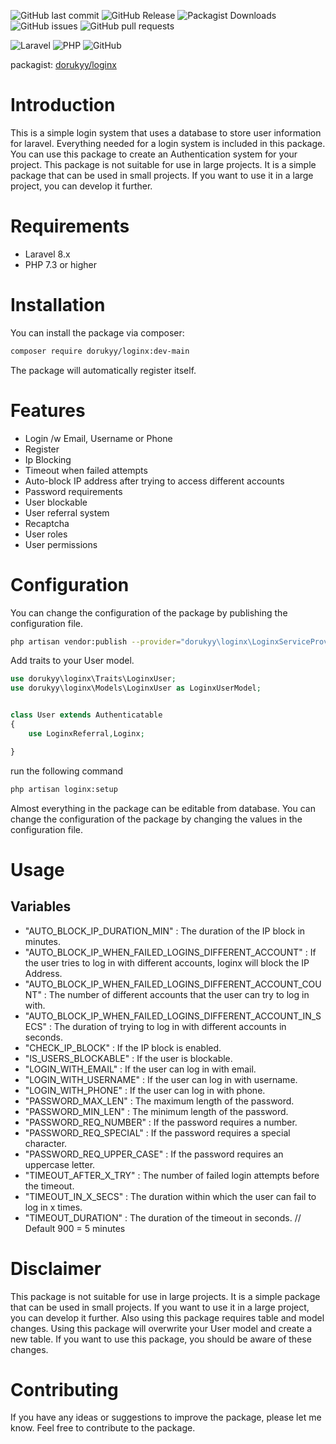 
![GitHub last commit](https://img.shields.io/github/last-commit/dorukyy/loginx)
![GitHub Release](https://img.shields.io/github/v/release/dorukyy/loginx)
![Packagist Downloads](https://img.shields.io/packagist/dt/dorukyy/loginx)
![GitHub issues](https://img.shields.io/github/issues/dorukyy/loginx)
![GitHub pull requests](https://img.shields.io/github/issues-pr/dorukyy/loginx)

![Laravel](https://img.shields.io/badge/Laravel-8.x-orange)
![PHP](https://img.shields.io/badge/PHP-7.3%2B-blue)
![GitHub](https://img.shields.io/github/license/dorukyy/loginx)

packagist: [dorukyy/loginx](https://packagist.org/packages/dorukyy/loginx)

# Introduction
This is a simple login system that uses a database to store user information for laravel. Everything needed for a login system is included in this package. You can use this package to create an Authentication system for your project. This package is not suitable for use in large projects. It is a simple package that can be used in small projects. If you want to use it in a large project, you can develop it further.

# Requirements
- Laravel 8.x
- PHP 7.3 or higher

# Installation
You can install the package via composer:

```bash
composer require dorukyy/loginx:dev-main
```

The package will automatically register itself.


# Features

- Login /w Email, Username or Phone
- Register
- Ip Blocking
- Timeout when failed attempts
- Auto-block IP address after trying to access different accounts
- Password requirements
- User blockable
- User referral system
- Recaptcha
- User roles
- User permissions

# Configuration
You can change the configuration of the package by publishing the configuration file.

```bash
php artisan vendor:publish --provider="dorukyy\loginx\LoginxServiceProvider"
```


Add traits to your User model.

```php
use dorukyy\loginx\Traits\LoginxUser;
use dorukyy\loginx\Models\LoginxUser as LoginxUserModel;


class User extends Authenticatable
{
    use LoginxReferral,Loginx;

}

```

run the following command

```bash
php artisan loginx:setup
```

Almost everything in the package can be editable from database. You can change the configuration of the package by changing the values in the configuration file.

# Usage
## Variables
- "AUTO_BLOCK_IP_DURATION_MIN" : The duration of the IP block in minutes.
- "AUTO_BLOCK_IP_WHEN_FAILED_LOGINS_DIFFERENT_ACCOUNT" : If the user tries to log in with different accounts, loginx will block the IP Address.
- "AUTO_BLOCK_IP_WHEN_FAILED_LOGINS_DIFFERENT_ACCOUNT_COUNT" : The number of different accounts that the user can try to log in with.
- "AUTO_BLOCK_IP_WHEN_FAILED_LOGINS_DIFFERENT_ACCOUNT_IN_SECS" : The duration of trying to log in with different accounts in seconds.
- "CHECK_IP_BLOCK" : If the IP block is enabled.
- "IS_USERS_BLOCKABLE" : If the user is blockable.
- "LOGIN_WITH_EMAIL" : If the user can log in with email.
- "LOGIN_WITH_USERNAME" : If the user can log in with username.
- "LOGIN_WITH_PHONE" : If the user can log in with phone.
- "PASSWORD_MAX_LEN" : The maximum length of the password.
- "PASSWORD_MIN_LEN" : The minimum length of the password.
- "PASSWORD_REQ_NUMBER" : If the password requires a number.
- "PASSWORD_REQ_SPECIAL" : If the password requires a special character.
- "PASSWORD_REQ_UPPER_CASE" : If the password requires an uppercase letter.
- "TIMEOUT_AFTER_X_TRY" : The number of failed login attempts before the timeout.
- "TIMEOUT_IN_X_SECS" : The duration within which the user can fail to log in x times.
- "TIMEOUT_DURATION" : The duration of the timeout in seconds. // Default  900 = 5 minutes


# Disclaimer
This package is not suitable for use in large projects. It is a simple package that can be used in small projects. If you want to use it in a large project, you can develop it further. Also using this package requires table and model changes. Using this package will overwrite your User model and create a new table. If you want to use this package, you should be aware of these changes.

# Contributing
If you have any ideas or suggestions to improve the package, please let me know. Feel free to contribute to the package.
